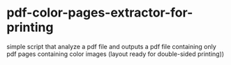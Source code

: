 # pdf-color-pages-extractor-for-printing
simple script that analyze a pdf file and outputs a pdf file containing only pdf pages containing color images (layout ready for double-sided printing))

